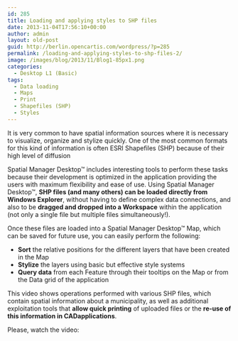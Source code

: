 ```yaml
---
id: 285
title: Loading and applying styles to SHP files
date: 2013-11-04T17:56:10+00:00
author: admin
layout: old-post
guid: http://berlin.opencartis.com/wordpress/?p=285
permalink: /loading-and-applying-styles-to-shp-files-2/
image: /images/blog/2013/11/Blog1-85px1.png
categories:
  - Desktop L1 (Basic)
tags:
  - Data loading
  - Maps
  - Print
  - Shapefiles (SHP)
  - Styles
---
```

It is very common to have spatial information sources where it is necessary to visualize, organize and stylize quickly. One of the most common formats for this kind of information is often ESRI Shapefiles (SHP) because of their high level of diffusion

<!--more-->

Spatial Manager Desktop™ includes interesting tools to perform these tasks because their development is optimized in the application providing the users with maximum flexibility and ease of use. Using Spatial Manager Desktop™, **SHP files (and many others) can be loaded directly from Windows Explorer**, without having to define complex data connections, and also to be **dragged and dropped into a Workspace** within the application (not only a single file but multiple files simultaneously!).

Once these files are loaded into a Spatial Manager Desktop™ Map, which can be saved for future use, you can easily perform the following:

  * **Sort** the relative positions for the different layers that have been created in the Map
  * **Stylize** the layers using basic but effective style systems
  * **Query data** from each Feature through their tooltips on the Map or from the Data grid of the application

This video shows operations performed with various SHP files, which contain spatial information about a municipality, as well as additional exploitation tools that **allow quick printing** of uploaded files or the **re-use of this information in CAD ​​applications**.

Please, watch the video:

<center>
  <br />
</center>